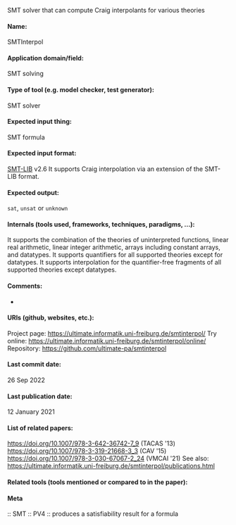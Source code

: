 SMT solver that can compute Craig interpolants for various theories

#### Name:
SMTInterpol

#### Application domain/field:
SMT solving

#### Type of tool (e.g. model checker, test generator):
SMT solver

#### Expected input thing:
SMT formula

#### Expected input format:
[SMT-LIB](../../../Formats/SMT-LIB.md) v2.6
It supports Craig interpolation via an extension of the SMT-LIB format.

#### Expected output:
`sat`, `unsat` or `unknown`

#### Internals (tools used, frameworks, techniques, paradigms, ...):
It supports the combination of the theories of uninterpreted functions, linear real arithmetic, linear integer arithmetic, arrays including constant arrays, and datatypes. It supports quantifiers for all supported theories except for datatypes. It supports interpolation for the quantifier-free fragments of all supported theories except datatypes.

#### Comments:
-

#### URIs (github, websites, etc.):
Project page: https://ultimate.informatik.uni-freiburg.de/smtinterpol/
Try online: https://ultimate.informatik.uni-freiburg.de/smtinterpol/online/
Repository: https://github.com/ultimate-pa/smtinterpol

#### Last commit date:
26 Sep 2022

#### Last publication date:
12 January 2021

#### List of related papers:
https://doi.org/10.1007/978-3-642-36742-7_9 (TACAS '13)
https://doi.org/10.1007/978-3-319-21668-3_3 (CAV '15)
https://doi.org/10.1007/978-3-030-67067-2_24 (VMCAI '21)
See also: https://ultimate.informatik.uni-freiburg.de/smtinterpol/publications.html

#### Related tools (tools mentioned or compared to in the paper):

#### Meta
:: SMT
:: PV4 :: produces a satisfiability result for a formula
